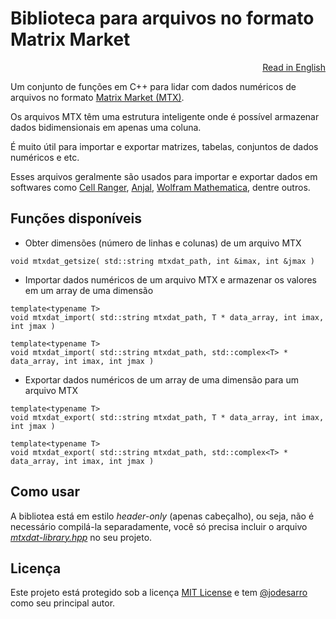 # Biblioteca para arquivos no formato Matrix Market

<p align="right"><a href="README.md">Read in English</a></p>

Um conjunto de funções em C++ para lidar com dados numéricos de arquivos no formato [Matrix Market (MTX)](https://math.nist.gov/MatrixMarket/formats.html).

Os arquivos MTX têm uma estrutura inteligente onde é possível armazenar dados bidimensionais em apenas uma coluna.

É muito útil para importar e exportar matrizes, tabelas, conjuntos de dados numéricos e etc.

Esses arquivos geralmente são usados para importar e exportar dados em softwares como [Cell Ranger](https://support.10xgenomics.com/single-cell-gene-expression/software/pipelines/latest/what-is-cell-ranger), [Anjal](http://murasu.com/murasu-anjal/), [Wolfram Mathematica](https://reference.wolfram.com/language/ref/format/MTX.html), dentre outros.

## Funções disponíveis

- Obter dimensões (número de linhas e colunas) de um arquivo MTX
```
void mtxdat_getsize( std::string mtxdat_path, int &imax, int &jmax )
```

- Importar dados numéricos de um arquivo MTX e armazenar os valores em um array de uma dimensão
```
template<typename T>
void mtxdat_import( std::string mtxdat_path, T * data_array, int imax, int jmax )

template<typename T>
void mtxdat_import( std::string mtxdat_path, std::complex<T> * data_array, int imax, int jmax )
```

- Exportar dados numéricos de um array de uma dimensão para um arquivo MTX
```
template<typename T>
void mtxdat_export( std::string mtxdat_path, T * data_array, int imax, int jmax )

template<typename T>
void mtxdat_export( std::string mtxdat_path, std::complex<T> * data_array, int imax, int jmax )
```

## Como usar

A bibliotea está em estilo *header-only* (apenas cabeçalho), ou seja, não é necessário compilá-la separadamente, você só precisa incluir o arquivo <a href="mtxdat-library.hpp">*mtxdat-library.hpp*</a> no seu projeto.

## Licença

Este projeto está protegido sob a licença <a href="LICENSE">MIT License</a> e tem [@jodesarro](https://github.com/jodesarro) como seu principal autor.
